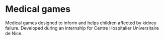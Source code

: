 # Medical games
Medical games designed to inform and helps children affected by kidney failure.
Developed during an internship for Centre Hospitalier Universitaire de Nice.
